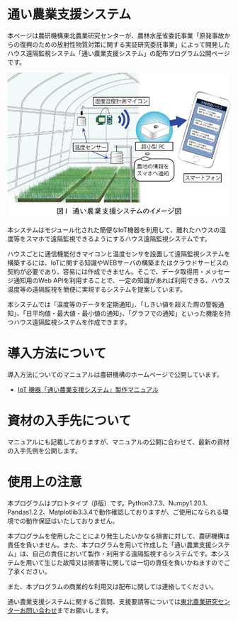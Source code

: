 # 通い農業支援システム

本ページは農研機構東北農業研究センターが、農林水産省委託事業「原発事故からの復興のための放射性物質対策に関する実証研究委託事業」によって開発したハウス遠隔監視システム「通い農業支援システム」の配布プログラム公開ページです。

![image](media/1.jpg)

本システムはモジュール化された簡便なIoT機器を利用して、離れたハウスの温度等をスマホで遠隔監視できるようにするハウス遠隔監視システムです。

ハウスごとに通信機能付きマイコンと温度センサを設置して遠隔監視システムを構築するには、IoTに関する知識やWEBサーバの構築またはクラウドサービスの契約が必要であり、容易には作成できません。そこで、データ取得用・メッセージ通知用のWeb APIを利用することで、一定の知識があれば利用できる、ハウス温度等の遠隔監視を簡便に実現するシステムを提案しています。

本システムでは「温度等のデータを定期通知」、「しきい値を超えた際の警報通知」、「日平均値・最大値・最小値の通知」、「グラフでの通知」といった機能を持つハウス遠隔監視システムを作成できます。
 
# 導入方法について

導入方法についてのマニュアルは農研機構のホームページで公開しています。

* [IoT 機器「通い農業支援システム」製作マニュアル](https://www.naro.go.jp/publicity_report/publication/pamphlet/tech-pamph/142629.html)

# 資材の入手先について
 
マニュアルにも記載しておりますが、マニュアルの公開に合わせて、最新の資材の入手先例を公開します。
 
# 使用上の注意

本プログラムはプロトタイプ（β版）です。Python3.7.3、Numpy1.20.1、Pandas1.2.2、Matplotlib3.3.4で動作確認しておりますが、ご使用になられる環境での動作保証はいたしておりません。

本プログラムを使用したことにより発生したいかなる損害に対して、農研機構は責任を負いません。また、本プログラムを用いて作成した「通い農業支援システム」は、自己の責任において製作・利用する遠隔監視するシステムです。本システムを用いて生じた故障又は損害等に関しては一切の責任を負いかねますのでご了承ください。

また、本プログラムの商業的な利用又は配布に関しては連絡してください。

通い農業支援システムに関するご質問、支援要請等については[東北農業研究センターお問い合わせ](http://www.naro.affrc.go.jp/laboratory/tarc/inquiry/index.html)までお願いします。
